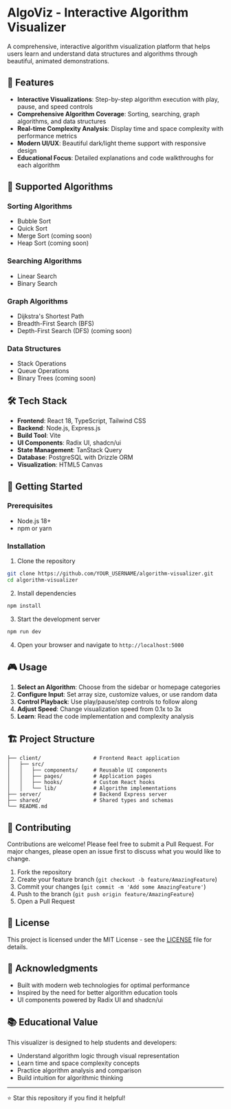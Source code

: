 # AlgoViz - Interactive Algorithm Visualizer

A comprehensive, interactive algorithm visualization platform that helps users learn and understand data structures and algorithms through beautiful, animated demonstrations.

## 🚀 Features

- **Interactive Visualizations**: Step-by-step algorithm execution with play, pause, and speed controls
- **Comprehensive Algorithm Coverage**: Sorting, searching, graph algorithms, and data structures
- **Real-time Complexity Analysis**: Display time and space complexity with performance metrics
- **Modern UI/UX**: Beautiful dark/light theme support with responsive design
- **Educational Focus**: Detailed explanations and code walkthroughs for each algorithm

## 🎯 Supported Algorithms

### Sorting Algorithms
- Bubble Sort
- Quick Sort
- Merge Sort (coming soon)
- Heap Sort (coming soon)

### Searching Algorithms
- Linear Search
- Binary Search

### Graph Algorithms
- Dijkstra's Shortest Path
- Breadth-First Search (BFS)
- Depth-First Search (DFS) (coming soon)

### Data Structures
- Stack Operations
- Queue Operations
- Binary Trees (coming soon)

## 🛠️ Tech Stack

- **Frontend**: React 18, TypeScript, Tailwind CSS
- **Backend**: Node.js, Express.js
- **Build Tool**: Vite
- **UI Components**: Radix UI, shadcn/ui
- **State Management**: TanStack Query
- **Database**: PostgreSQL with Drizzle ORM
- **Visualization**: HTML5 Canvas

## 🚦 Getting Started

### Prerequisites
- Node.js 18+ 
- npm or yarn

### Installation

1. Clone the repository
```bash
git clone https://github.com/YOUR_USERNAME/algorithm-visualizer.git
cd algorithm-visualizer
```

2. Install dependencies
```bash
npm install
```

3. Start the development server
```bash
npm run dev
```

4. Open your browser and navigate to `http://localhost:5000`

## 🎮 Usage

1. **Select an Algorithm**: Choose from the sidebar or homepage categories
2. **Configure Input**: Set array size, customize values, or use random data
3. **Control Playback**: Use play/pause/step controls to follow along
4. **Adjust Speed**: Change visualization speed from 0.1x to 3x
5. **Learn**: Read the code implementation and complexity analysis

## 🏗️ Project Structure

```
├── client/                 # Frontend React application
│   ├── src/
│   │   ├── components/     # Reusable UI components
│   │   ├── pages/          # Application pages
│   │   ├── hooks/          # Custom React hooks
│   │   └── lib/            # Algorithm implementations
├── server/                 # Backend Express server
├── shared/                 # Shared types and schemas
└── README.md
```

## 🤝 Contributing

Contributions are welcome! Please feel free to submit a Pull Request. For major changes, please open an issue first to discuss what you would like to change.

1. Fork the repository
2. Create your feature branch (`git checkout -b feature/AmazingFeature`)
3. Commit your changes (`git commit -m 'Add some AmazingFeature'`)
4. Push to the branch (`git push origin feature/AmazingFeature`)
5. Open a Pull Request

## 📝 License

This project is licensed under the MIT License - see the [LICENSE](LICENSE) file for details.

## 🙏 Acknowledgments

- Built with modern web technologies for optimal performance
- Inspired by the need for better algorithm education tools
- UI components powered by Radix UI and shadcn/ui

## 📚 Educational Value

This visualizer is designed to help students and developers:
- Understand algorithm logic through visual representation
- Learn time and space complexity concepts
- Practice algorithm analysis and comparison
- Build intuition for algorithmic thinking

---

⭐ Star this repository if you find it helpful!